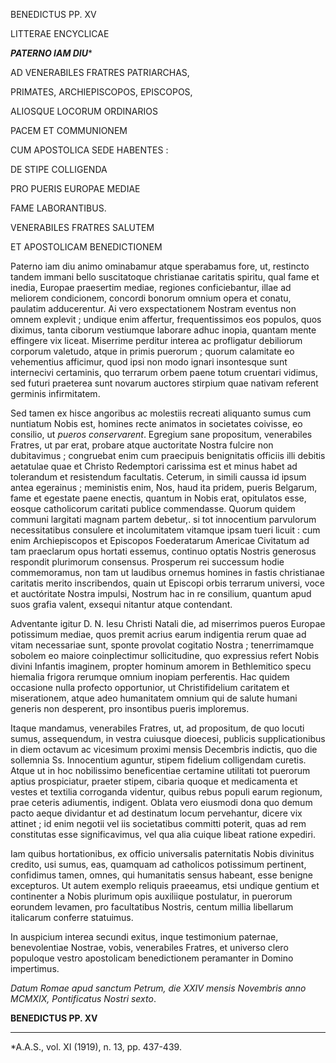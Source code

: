 BENEDICTUS PP. XV

LITTERAE ENCYCLICAE

***PATERNO IAM DIU****

AD VENERABILES FRATRES PATRIARCHAS,

PRIMATES, ARCHIEPISCOPOS, EPISCOPOS,

ALIOSQUE LOCORUM ORDINARIOS

PACEM ET COMMUNIONEM

CUM APOSTOLICA SEDE HABENTES :

DE STIPE COLLIGENDA

PRO PUERIS EUROPAE MEDIAE

FAME LABORANTIBUS.

VENERABILES FRATRES SALUTEM

ET APOSTOLICAM BENEDICTIONEM

Paterno iam diu animo ominabamur atque sperabamus fore, ut, restincto tandem immani bello suscitatoque christianae caritatis spiritu, qual fame et inedia, Europae praesertim mediae, regiones conficiebantur, illae ad meliorem condicionem, concordi bonorum omnium opera et conatu, paulatim adducerentur. Ai vero exspectationem Nostram eventus non omnem explevit ; undique enim affertur, frequentissimos eos populos, quos diximus, tanta ciborum vestiumque laborare adhuc inopia, quantam mente effingere vix liceat. Miserrime perditur interea ac profligatur debiliorum corporum valetudo, atque in primis puerorum ; quorum calamitate eo vehementius afficimur, quod ipsi non modo ignari insontesque sunt internecivi certaminis, quo terrarum orbem paene totum cruentari vidimus, sed futuri praeterea sunt novarum auctores stirpium quae nativam referent germinis infirmitatem.

Sed tamen ex hisce angoribus ac molestiis recreati aliquanto sumus cum nuntiatum Nobis est, homines recte animatos in societates coivisse, eo consilio, ut *pueros conservarent*. Egregium sane propositum, venerabiles Fratres, ut par erat, probare atque auctoritate Nostra fulcire non dubitavimus ; congruebat enim cum praecipuis benignitatis officiis illi debitis aetatulae quae et Christo Redemptori carissima est et minus habet ad tolerandum et resistendum facultatis. Ceterum, in simili caussa id ipsum antea egerainus ; meministis enim, Nos, haud ita pridem, pueris Belgarum, fame et egestate paene enectis, quantum in Nobis erat, opitulatos esse, eosque catholicorum caritati publice commendasse. Quorum quidem communi largitati magnam partem debetur,. si tot innocentium parvulorum necessitatibus consulere et incolumitatem vitamque ipsam tueri licuit : cum enim Archiepiscopos et Episcopos Foederatarum Americae Civitatum ad tam praeclarum opus hortati essemus, continuo optatis Nostris generosus respondit plurimorum consensus. Prosperum rei successum hodie commemoramus, non tam ut laudibus ornemus homines in fastis christianae caritatis merito inscribendos, quain ut Episcopi orbis terrarum universi, voce et auctóritate Nostra impulsi, Nostrum hac in re consilium, quantum apud suos grafia valent, exsequi nitantur atque contendant.

Adventante igitur D. N. Iesu Christi Natali die, ad miserrimos pueros Europae potissimum mediae, quos premit acrius earum indigentia rerum quae ad vitam necessariae sunt, sponte provolat cogitatio Nostra ; tenerrimamque sobolem eo maiore coinplectimur sollicitudine, quo expressius refert Nobis divini Infantis imaginem, propter hominum amorem in Bethlemitico specu hiemalia frigora rerumque omnium inopiam perferentis. Hac quidem occasione nulla profecto opportunior, ut Christifidelium caritatem et miserationem, atque adeo humanitatem omnium qui de salute humani generis non desperent, pro insontibus pueris imploremus.

Itaque mandamus, venerabiles Fratres, ut, ad propositum, de quo locuti sumus, assequendum, in vestra cuiusque dioecesi, publicis supplicationibus in diem octavum ac vicesimum proximi mensis Decembris indictis, quo die sollemnia Ss. Innocentium aguntur, stipem fidelium colligendam curetis. Atque ut in hoc nobilissimo beneficentiae certamine utilitati tot puerorum aptius prospiciatur, praeter stipem, cibaria quoque et medicamenta et vestes et textilia corroganda videntur, quibus rebus populi earum regionum, prae ceteris adiumentis, indigent. Oblata vero eiusmodi dona quo demum pacto aeque dividantur et ad destinatum locum pervehantur, dicere vix attinet ; id enim negotii vel iis societatibus committi poterit, quas ad rem constitutas esse significavimus, vel qua alia cuique libeat ratione expediri.

Iam quibus hortationibus, ex officio universalis paternitatis Nobis divinitus credito, usi sumus, eas, quamquam ad catholicos potissimum pertinent, confidimus tamen, omnes, qui humanitatis sensus habeant, esse benigne excepturos. Ut autem exemplo reliquis praeeamus, etsi undique gentium et continenter a Nobis plurimum opis auxiliique postulatur, in puerorum eorundem levamen, pro facultatibus Nostris, centum millia libellarum italicarum conferre statuimus.

In auspicium interea secundi exitus, inque testimonium paternae, benevolentiae Nostrae, vobis, venerabiles Fratres, et universo clero populoque vestro apostolicam benedictionem peramanter in Domino impertimus.

*Datum Romae apud sanctum Petrum, die XXIV mensis Novembris anno MCMXIX, Pontificatus Nostri sexto*.

**BENEDICTUS PP. XV**

* * *

*A.A.S., vol. XI (1919), n. 13, pp. 437-439.